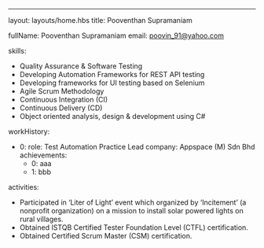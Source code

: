 ---
layout: layouts/home.hbs
title: Pooventhan Supramaniam

fullName: Pooventhan Supramaniam
email: poovin_91@yahoo.com

skills:
- Quality Assurance & Software Testing
- Developing Automation Frameworks for REST API testing
- Developing frameworks for UI testing based on Selenium
- Agile Scrum Methodology
- Continuous Integration (CI)
- Continuous Delivery (CD)
- Object oriented analysis, design & development using C#

workHistory:
- 0:
  role: Test Automation Practice Lead
  company: Appspace (M) Sdn Bhd
  achievements:
  - 0: aaa
  - 1: bbb

activities:
- Participated in ‘Liter of Light’ event which organized by ‘Incitement’ (a nonprofit organization) on a mission to install solar powered lights on rural villages.
- Obtained ISTQB Certified Tester Foundation Level (CTFL) certification.
- Obtained Certified Scrum Master (CSM) certification.